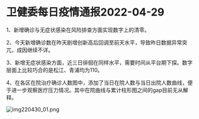 # 卫健委每日疫情通报2022-04-29

1、新增确诊与无症状感染在风险排查方面实现数字上的清零。

2、今天新增确诊数在昨天剧增创新高后回调至前天水平，导致昨日数据异常突兀，成因继续不详。

3、新增无症状感染方面，近三日徘徊在同样水平，需要时间从平台期下探。数字层面上比较巧合的是松江、青浦均为110。

4、在各区在院治疗确诊人数图中，添加了当日在院人数与当日出院人数曲线，便于进一步观察医疗压力情况。其中在院曲线与累计柱形图之间的gap目前无从解释。

<img decoding="async" src="https://i0.wp.com/s2.loli.net/2022/05/02/Ds6aWnthXMU8Qem.jpg?w=640&#038;ssl=1" alt="img220430_01.png" data-recalc-dims="1" />
